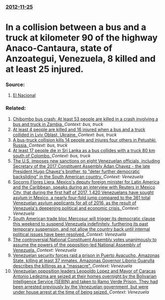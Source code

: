 ### [2012-11-25](/news/2012/11/25/index.md)

# In a collision between a bus and a truck at kilometer 90 of the highway Anaco-Cantaura, state of Anzoategui, Venezuela, 8 killed and at least 25 injured. 




### Source:

1. [El Nacional](http://www.el-nacional.com/regiones/muertos-heridos-choque-carretera-Anaco-Cantaura_0_88191483.html)

### Related:

1. [Chibombo bus crash: At least 53 people are killed in a crash involving a bus and truck in Zambia. ](/news/2013/02/7/chibombo-bus-crash-at-least-53-people-are-killed-in-a-crash-involving-a-bus-and-truck-in-zambia.md) _Context: bus, truck_
2. [At least 4 people are killed and 16 injured when a bus and a truck collided in Lviv Oblast, Ukraine. ](/news/2013/01/18/at-least-4-people-are-killed-and-16-injured-when-a-bus-and-a-truck-collided-in-lviv-oblast-ukraine.md) _Context: bus, truck_
3. [ A bus-truck collision kills 14 people and injures four others in Petushki, Russia. ](/news/2009/03/26/a-busatruck-collision-kills-14-people-and-injures-four-others-in-petushki-russia.md) _Context: bus, truck_
4. [ At least 17 people die in Sri Lanka as a bus collides with a truck 80 km south of Colombo. ](/news/2007/04/10/at-least-17-people-die-in-sri-lanka-as-a-bus-collides-with-a-truck-80-km-south-of-colombo.md) _Context: bus, truck_
5. [The U.S.  imposes new sanctions on eight Venezuelan officials, including Secretary of the 2017 Constituent Assembly Adan Chavez - the late President Hugo Chavez's brother,  to "deter further democratic backsliding" in the South American country. ](/news/2017/08/9/the-u-s-imposes-new-sanctions-on-eight-venezuelan-officials-including-secretary-of-the-2017-constituent-assembly-ada-n-cha-vez-the-late.md) _Context: Venezuela_
6. [Socorro Flores Liera, Mexico's deputy foreign minister for Latin America and the Caribbean, speaks during an interview with Reuters in Mexico City, that during the first half of 2017, 1,420 Venezuelans have sought asylum in Mexico, a nearly four-fold jump compared to the 361 total Venezuelan asylum applicants for all of 2016, as the result of Venezuela's deepening political and economic crisis. ](/news/2017/08/4/socorro-flores-liera-mexico-s-deputy-foreign-minister-for-latin-america-and-the-caribbean-speaks-during-an-interview-with-reuters-in-mexic.md) _Context: Venezuela_
7. [South American trade bloc Mercosur will trigger its democratic clause this weekend to suspend Venezuela indefinitely, furthering its past temporary suspension, and not allow the country back until internal political issues have been resolved. ](/news/2017/08/3/south-american-trade-bloc-mercosur-will-trigger-its-democratic-clause-this-weekend-to-suspend-venezuela-indefinitely-furthering-its-past-te.md) _Context: Venezuela_
8. [The controversial National Constituent Assembly votes unanimously to assume the powers of the opposition-led National Assembly of Venezuela. ](/news/2017/08/18/the-controversial-national-constituent-assembly-votes-unanimously-to-assume-the-powers-of-the-opposition-led-national-assembly-of-venezuela.md) _Context: Venezuela_
9. [Venezuelan security forces raid a prison in Puerto Ayacucho, Amazonas State, killing at least 37 inmates. Amazonas Governor Liborio Guarulla describes the killings as a "massacre". ](/news/2017/08/16/venezuelan-security-forces-raid-a-prison-in-puerto-ayacucho-amazonas-state-killing-at-least-37-inmates-amazonas-governor-liborio-guarulla.md) _Context: Venezuela_
10. [Venezuelan opposition leaders Leopoldo Lopez and Mayor of Caracas Antonio Ledezma are seized at their homes overnight by the Bolivarian Intelligence Service (SEBIN) and taken to Ramo Verde Prison. They had been arrested previously by the Venezuelan  government, but were under house arrest at the time of being seized. ](/news/2017/08/1/venezuelan-opposition-leaders-leopoldo-la3pez-and-mayor-of-caracas-antonio-ledezma-are-seized-at-their-homes-overnight-by-the-bolivarian-int.md) _Context: Venezuela_
